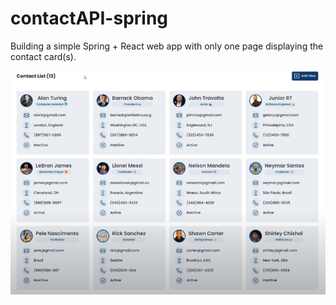 # contactAPI-spring

Building a simple Spring + React web app with only one page displaying the contact card(s).

![image](https://github.com/newbeeman88/pic_repo/blob/main/spring/contacts-app-image.png)
